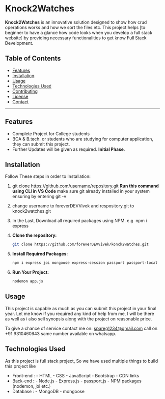 # Knock2Watches

**Knock2Watches** is an innovative solution designed to show how crud operations works and how we sort the files etc. This project helps [to beginner to have a glance how code looks when you develop a full stack website] by providing necessary functionalities to get know Full Stack Development.

## Table of Contents

- [Features](#features)
- [Installation](#installation)
- [Usage](#usage)
- [Technologies Used](#technologies-used)
- [Contributing](#contributing)
- [License](#license)
- [Contact](#contact)

---

## Features

- Complete Project for College students
- BCA & B.tech. or students who are studying for computer application, they can submit this project.
- Further Updates will be given as required. **Initial Phase**.

## Installation

Follow These steps in order to Installation:
1. git clone https://github.com/username/repository.git  **Run this command using CLI in VS Code** make sure git already installed in your system ensuring by entering git -v
2. change username to foreverDEVVivek and respository.git to knock2watches.git
3. In the Last, Download all required packages using NPM.  e.g. npm i express


1. **Clone the repository:**

   ```bash
   git clone https://github.com/foreverDEVVivek/konck2watches.git

2. **Install Required Packages:**
    ```bash
    npm i express joi mongoose express-session passport passport-local passport-local-mongoose connect-flash ejs-mate method-override dotenv nodemon

3. **Run Your Project:**
    ```bash
    nodemon app.js

## Usage 

This project is capable as much as you can submit this project in your final year. Let me know if you required any kind of help from me, I will be there as well as i also sell synopsis along with the project on reasonable price.

To give a chance of service contact me on:
[spareg1234@gmail.com](https://mail.google.com/mail/u/0/#inbox)
call on: +91 9310460643 same number available on whatsapp.

## Technologies Used

As this project is full stack project, So we have used multiple things to build this project like
- Front-end : - HTML
              - CSS
              - JavaScript
              - Bootstrap
              - CDN links
- Back-end : - Node.js
             - Express.js
             - passport.js
             - NPM packages (nodemon, joi etc.)
- Database : - MongoDB
             - mongoose
  

